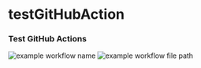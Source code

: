 # testGitHubAction

### Test GitHub Actions



![example workflow name](https://github.com/xiyuxifeng/testGitHubAction/workflows/iOS%20starter%20workflow/badge.svg)
![example workflow file path](https://github.com/xiyuxifeng/testGitHubAction/workflows/.github/workflows/ios.yml/badge.svg)
